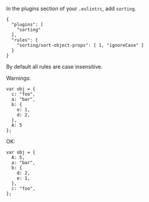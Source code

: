 In the plugins section of your `.eslintrc`, add `sorting`.

    {
      "plugins": [
        "sorting"
      ],
      "rules": {
        "sorting/sort-object-props": [ 1, "ignoreCase" ]
      }
    }

By default all rules are case insensitive.


Warnings:

    var obj = {
      c: "foo",
      a: "bar",
      b: {
        e: 1,
        d: 2,
      },
      A: 5
    };


OK:

    var obj = {
      A: 5,
      a: "bar",
      b: {
        d: 2,
        e: 1,
      },
      c: "foo",
    };
